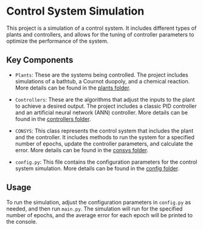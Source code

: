 # Control System Simulation

This project is a simulation of a control system. It includes different types of plants and controllers, and allows for the tuning of controller parameters to optimize the performance of the system.

## Key Components

- `Plants`: These are the systems being controlled. The project includes simulations of a bathtub, a Cournot duopoly, and a chemical reaction. More details can be found in the [plants folder](plants/README.md).

- `Controllers`: These are the algorithms that adjust the inputs to the plant to achieve a desired output. The project includes a classic PID controller and an artificial neural network (ANN) controller. More details can be found in the [controllers folder](controllers/README.md).

- `CONSYS`: This class represents the control system that includes the plant and the controller. It includes methods to run the system for a specified number of epochs, update the controller parameters, and calculate the error. More details can be found in the [consys folder](consys/README.md).

- `config.py`: This file contains the configuration parameters for the control system simulation. More details can be found in the [config folder](config/README.md).

## Usage

To run the simulation, adjust the configuration parameters in `config.py` as needed, and then run `main.py`. The simulation will run for the specified number of epochs, and the average error for each epoch will be printed to the console.

